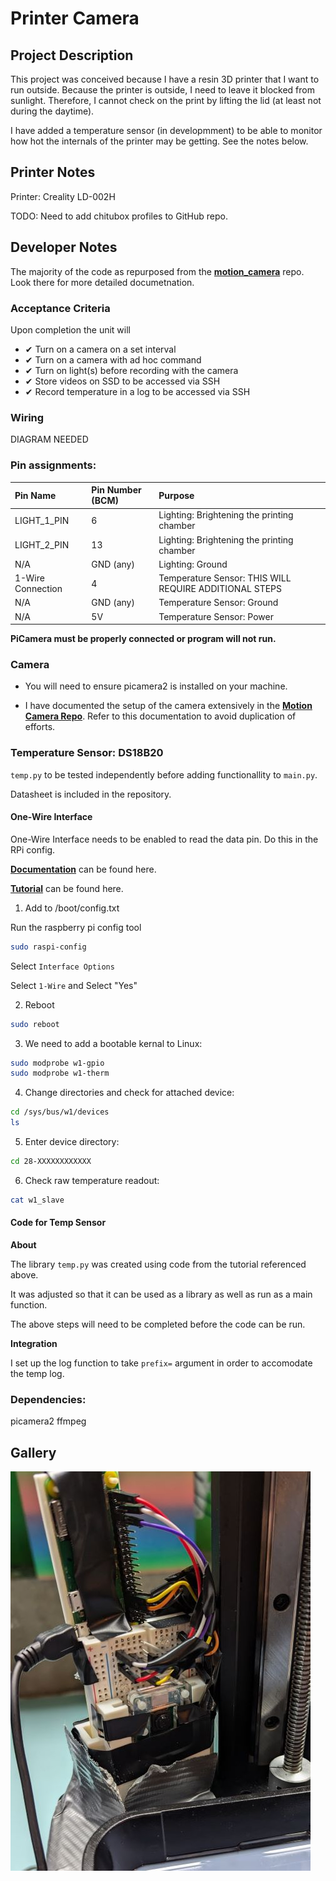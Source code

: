 # Printer Camera

## Project Description

This project was conceived because I have a resin 3D printer that I want to run outside. Because the printer is outside, I need to leave it blocked from sunlight. Therefore, I cannot check on the print by lifting the lid (at least not during the daytime).

I have added a temperature sensor (in developmment) to be able to monitor how hot the internals of the printer may be getting. See the notes below.

## Printer Notes

Printer: Creality LD-002H

TODO: Need to add chitubox profiles to GitHub repo.

## Developer Notes

The majority of the code as repurposed from the [**motion_camera**](https://github.com/DavidMiles1925/motion_camera) repo. Look there for more detailed documetnation.

### Acceptance Criteria

Upon completion the unit will

- ✔ Turn on a camera on a set interval
- ✔ Turn on a camera with ad hoc command
- ✔ Turn on light(s) before recording with the camera
- ✔ Store videos on SSD to be accessed via SSH
- ✔ Record temperature in a log to be accessed via SSH

### Wiring

DIAGRAM NEEDED

### Pin assignments:

| Pin Name          | Pin Number (BCM) | Purpose                                                |
| :---------------- | :--------------- | :----------------------------------------------------- |
| LIGHT_1_PIN       | 6                | Lighting: Brightening the printing chamber             |
| LIGHT_2_PIN       | 13               | Lighting: Brightening the printing chamber             |
| N/A               | GND (any)        | Lighting: Ground                                       |
| 1-Wire Connection | 4                | Temperature Sensor: THIS WILL REQUIRE ADDITIONAL STEPS |
| N/A               | GND (any)        | Temperature Sensor: Ground                             |
| N/A               | 5V               | Temperature Sensor: Power                              |

**PiCamera must be properly connected or program will not run.**

### Camera

- You will need to ensure picamera2 is installed on your machine.

- I have documented the setup of the camera extensively in the [**Motion Camera Repo**](https://github.com/DavidMiles1925/motion_camera). Refer to this documentation to avoid duplication of efforts.

### Temperature Sensor: DS18B20

`temp.py` to be tested independently before adding functionallity to `main.py`.

Datasheet is included in the repository.

#### One-Wire Interface

One-Wire Interface needs to be enabled to read the data pin. Do this in the RPi config.

**[Documentation](https://pinout.xyz/pinout/1_wire)** can be found here.

**[Tutorial](https://www.circuitbasics.com/raspberry-pi-ds18b20-temperature-sensor-tutorial/)** can be found here.

1. Add to /boot/config.txt

Run the raspberry pi config tool

```bash
sudo raspi-config
```

Select `Interface Options`

Select `1-Wire` and Select "Yes"

2. Reboot

```bash
sudo reboot
```

3. We need to add a bootable kernal to Linux:

```bash
sudo modprobe w1-gpio
sudo modprobe w1-therm
```

4. Change directories and check for attached device:

```bash
cd /sys/bus/w1/devices
ls
```

5. Enter device directory:

```bash
cd 28-XXXXXXXXXXXX
```

6. Check raw temperature readout:

```bash
cat w1_slave
```

#### Code for Temp Sensor

**About**

The library `temp.py` was created using code from the tutorial referenced above.

It was adjusted so that it can be used as a library as well as run as a main function.

The above steps will need to be completed before the code can be run.

**Integration**

I set up the log function to take `prefix=` argument in order to accomodate the temp log.

### Dependencies:

picamera2
ffmpeg

## Gallery

![Version 1](./docs/camera_640x480.jpg)
